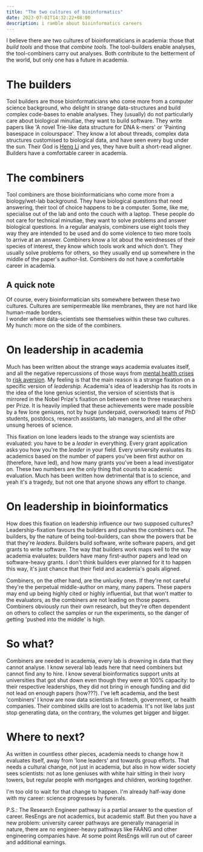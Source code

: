 ```yaml
---
title: "The two cultures of bioinformatics"
date: 2023-07-01T14:32:22+08:00
description: i ramble about bioinformatics careers
---
```


I believe there are two cultures of bioinformaticians in academia: those that *build tools* and those that *combine tools*. The tool-builders enable analyses, the tool-combiners carry out analyses. Both contribute to the betterment of the world, but only one has a future in academia.

# The builders

Tool builders are those bioinformaticians who come more from a computer science background, who delight in strange data-structures and build complex code-bases to enable analyses. They (usually) do not particularly care about biological minutiae, they want to build software. They write papers like 'A novel Trie-like data structure for DNA k-mers' or 'Painting basespace in colourspace'. They know a lot about threads, complex data structures customised to biological data, and have seen every bug under the sun. Their God is <a href="https://scholar.google.com/citations?user=HQv0p0kAAAAJ&hl=en">Heng Li</a> and yes, they have built a short-read aligner. Builders have a comfortable career in academia.

# The combiners

Tool combiners are those bioinformaticians who come more from a biology/wet-lab background. They have biological questions that need answering, their tool of choice happens to be a computer. Some, like me, specialise out of the lab and onto the couch with a laptop. These people do not care for technical minutiae, they want to solve problems and answer biological questions. In a regular analysis, combiners use eight tools they way they are intended to be used and do some violence to two more tools to arrive at an answer. Combiners know a lot about the weirdnesses of their species of interest, they know which tools work and which don't. They usually solve problems for others, so they usually end up somewhere in the middle of the paper's author-list. Combiners do not have a comfortable career in academia.

## A quick note

Of course, every bioinformatician sits somewhere between these two cultures. Cultures are semipermeable like membranes, they are not hard like human-made borders.  
I wonder where data-scientists see themselves within these two cultures. My hunch: more on the side of the combiners.

# On leadership in academia

Much has been written about the strange ways academia evaluates itself, and all the negative repercussions of those ways from [mental health crises](https://www.nature.com/articles/d41586-023-01708-4) to [risk aversion](https://arxiv.org/abs/2306.13816). My feeling is that the main reason is a strange fixation on a specific version of *leadership*. Academia's idea of leadership has its roots in the idea of the lone genius scientist, the version of scientists that is mirrored in the Nobel Prize's fixation on between one to three researchers per Prize. It is heavily implied that these achievements were made possible by a few lone geniuses, not by huge (underpaid, overworked) teams of PhD students, postdocs, research assistants, lab managers, and all the other unsung heroes of science.

This fixation on lone leaders leads to the strange way scientists are evaluated: you have to be a *leader* in everything. Every grant application asks you how you're the *leader* in your field. Every university evaluates its academics based on the number of papers you've been first author on (therefore, have led), and how many grants you've been a lead investigator on. These two numbers are the only thing that counts to academic evaluation. Much has been written how detrimental that is to science, and yeah it's a tragedy, but not one that anyone shows any effort to change.

# On leadership in bioinformatics

How does this fixation on leadership influence our two supposed cultures? Leadership-fixation favours the builders and pushes the combiners out. The builders, by the nature of being tool-builders, can show the powers that be that they're *leaders*. Builders build software, write software papers, and get grants to write software. The way that builders work maps well to the way academia evaluates: builders have many first-author papers and lead on software-heavy grants. I don't think builders ever planned for it to happen this way, it's just chance that their field and academia's goals aligned.

Combiners, on the other hand, are the unlucky ones. If they're not careful they're the perpetual middle-author on many, many papers. These papers may end up being highly cited or highly influential, but that won't matter to the evaluators, as the combiners are not leading on those papers. Combiners obviously run their own research, but they're often dependent on others to collect the samples or run the experiments, so the danger of getting 'pushed into the middle' is high. 

# So what?

Combiners are needed in academia, every lab is drowning in data that they cannot analyse. I know several lab leads here that need combiners but cannot find any to hire. I know several bioinformatics support units at universities that got shut down even though they were at 100% capacity: to their respective leaderships, they did not bring in enough funding and did not lead on enough papers (how???). I've left academia, and the best 'combiners' I know are now data scientists in fintech, government, or health companies. Their combined skills are lost to academia. It's not like labs just stop generating data, on the contrary, the volumes get bigger and bigger.

# Where to next?

As written in countless other pieces, academia needs to change how it evaluates itself, away from 'lone leaders' and towards group efforts. That needs a cultural change, not just in academia, but also in how wider society sees scientists: not as lone geniuses with white hair sitting in their ivory towers, but regular people with mortgages and children, working together.

I'm too old to wait for that change to happen. I'm already half-way done with my career: science progresses by funerals.

P.S.: The Research Engineer pathway is a partial answer to the question of career. ResEngs are not academics, but academic staff. But then you have a new problem: university career pathways are generally managerial in nature, there are no engineer-heavy pathways like FAANG and other engineering companies have. At some point ResEngs will run out of career and additional earnings.
